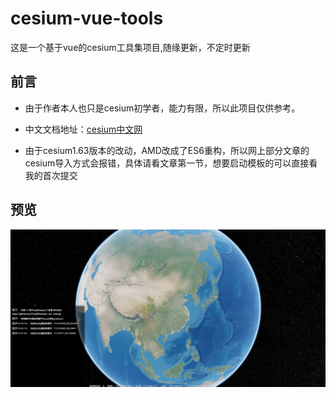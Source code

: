 # cesium-vue-tools

这是一个基于vue的cesium工具集项目,随缘更新，不定时更新

## 前言

- 由于作者本人也只是cesium初学者，能力有限，所以此项目仅供参考。

- 中文文档地址：[cesium中文网](http://cesium.xin/cesium/cn/Documentation1.62/Globe.html)

- 由于cesium1.63版本的改动，AMD改成了ES6重构，所以网上部分文章的cesium导入方式会报错，具体请看文章第一节，想要启动模板的可以直接看我的首次提交

## 预览

![图片在github上，加载不出来试试科学上网](https://raw.githubusercontent.com/Couy69/assets/master/Snipaste_2021-06-02_16-47-48.jpg)